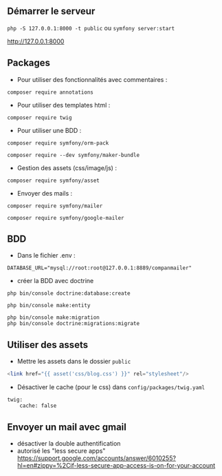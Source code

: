 ## Démarrer le serveur

```php -S 127.0.0.1:8000 -t public```
ou 
```symfony server:start```

http://127.0.0.1:8000

## Packages
* Pour utiliser des fonctionnalités avec commentaires :

```composer require annotations```
* Pour utiliser des templates html :

```composer require twig```

* Pour utiliser une BDD :

```composer require symfony/orm-pack```

```composer require --dev symfony/maker-bundle```

* Gestion des assets (css/image/js) :

```composer require symfony/asset```

* Envoyer des mails :

```composer require symfony/mailer```

```composer require symfony/google-mailer```

## BDD

* Dans le fichier .env :
```
DATABASE_URL="mysql://root:root@127.0.0.1:8889/companmailer"
```

* créer la BDD avec doctrine
```
php bin/console doctrine:database:create

php bin/console make:entity

php bin/console make:migration  
php bin/console doctrine:migrations:migrate
```

## Utiliser des assets

* Mettre les assets dans le dossier ```public```
```php
<link href="{{ asset('css/blog.css') }}" rel="stylesheet"/>
```
* Désactiver le cache (pour le css) dans ```config/packages/twig.yaml```
```
twig:
    cache: false
```

## Envoyer un mail avec gmail
* désactiver la double authentification
* autorisé les "less secure apps"
  https://support.google.com/accounts/answer/6010255?hl=en#zippy=%2Cif-less-secure-app-access-is-on-for-your-account
